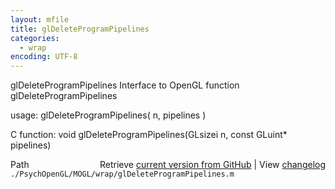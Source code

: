 ```yaml
---
layout: mfile
title: glDeleteProgramPipelines
categories:
  - wrap
encoding: UTF-8
---
```


glDeleteProgramPipelines  Interface to OpenGL function glDeleteProgramPipelines

usage:  glDeleteProgramPipelines( n, pipelines )

C function:  void glDeleteProgramPipelines(GLsizei n, const GLuint\* pipelines)


<div class="code_header" style="text-align:right;">
  <span style="float:left;">Path&nbsp;&nbsp;</span> <span class="counter">Retrieve <a href=
  "https://raw.github.com/Psychtoolbox-3/Psychtoolbox-3/beta/./PsychOpenGL/MOGL/wrap/glDeleteProgramPipelines.m">current version from GitHub</a> | View <a href=
  "https://github.com/Psychtoolbox-3/Psychtoolbox-3/commits/beta/./PsychOpenGL/MOGL/wrap/glDeleteProgramPipelines.m">changelog</a></span>
</div>
<div class="code">
  <code>./PsychOpenGL/MOGL/wrap/glDeleteProgramPipelines.m</code>
</div>
